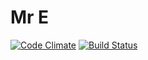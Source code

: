 # Mr E
[![Code Climate](https://codeclimate.com/github/jafffmen/mr-e/badges/gpa.svg)](https://codeclimate.com/github/jafffmen/mr-e)
[![Build Status](https://travis-ci.org/jafffmen/mr-e.svg?branch=master)](https://travis-ci.org/jafffmen/mr-e)
